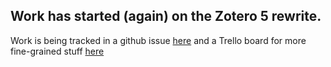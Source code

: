 ## Work has started (again) on the Zotero 5 rewrite.

Work is being tracked in a github issue [here](https://github.com/retorquere/zotero-better-bibtex/issues/555) and a
Trello board for more fine-grained stuff [here](https://trello.com/b/OpJQyVTP/better-bibtex-for-zotero-5)
